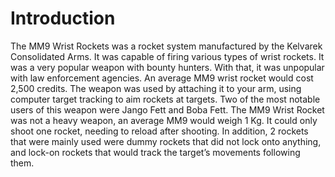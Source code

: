 # Introduction

The MM9 Wrist Rockets was a rocket system manufactured by the Kelvarek Consolidated Arms.
It was capable of firing various types of wrist rockets.
It was a very popular weapon with bounty hunters.
With that, it was unpopular with law enforcement agencies.
An average MM9 wrist rocket would cost 2,500 credits.
The weapon was used by attaching it to your arm, using computer target tracking to aim rockets at targets.
Two of the most notable users of this weapon were Jango Fett and Boba Fett.
The MM9 Wrist Rocket was not a heavy weapon, an average MM9 would weigh 1 Kg.
It could only shoot one rocket, needing to reload after shooting.
In addition, 2 rockets that were mainly used were dummy rockets that did not lock onto anything, and lock-on rockets that would track the target’s movements following them.
